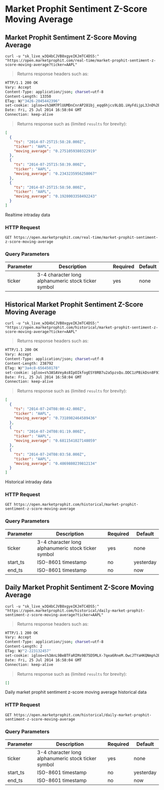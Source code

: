 
# Market Prophit Sentiment Z-Score Moving Average


## Market Prophit Sentiment Z-Score Moving Average

```shell
curl -u "sk_live_w3Q4bCJVB8xgyeIKJmTC4DS5:" "https://open.marketprophit.com/real-time/market-prophit-sentiment-z-score-moving-average?ticker=AAPL"
```

> Returns response headers such as:

```bash
HTTP/1.1 200 OK
Vary: Accept
Content-Type: application/json; charset=utf-8
Content-Length: 13350
ETag: W/"3426-2045442396"
set-cookie: igloo=s%3AM7PlUUMDnCnrAP281bj_eqq6hjcs9LQQ.iHyFdijpL3JnD%2Bx%2B6DFG1qg8SW8ttoDX%2FpLfKIlHA%2F8; Path=/; Expires=Sat, 26 Jul 2014 16:58:04 GMT; HttpOnly
Date: Fri, 25 Jul 2014 16:58:04 GMT
Connection: keep-alive


```

> Returns response such as (limited `results` for brevity):

```json
[
  {
    "ts": "2014-07-25T15:58:28.000Z",
    "ticker": "AAPL",
    "moving_average": "0.2751059380322919"
  },
  {
    "ts": "2014-07-25T15:58:39.000Z",
    "ticker": "AAPL",
    "moving_average": "0.2343235956258067"
  },
  {
    "ts": "2014-07-25T15:58:50.000Z",
    "ticker": "AAPL",
    "moving_average": "0.1928003358492243"
  }
]
```

Realtime intraday data

### HTTP Request

`GET https://open.marketprophit.com/real-time/market-prophit-sentiment-z-score-moving-average`

### Query Parameters

Parameter | Description | Required | Default
--------- | ----------- | -------- | -------
ticker | 3-4 character long alphanumeric stock ticker symbol | yes | none



## Historical Market Prophit Sentiment Z-Score Moving Average

```shell
curl -u "sk_live_w3Q4bCJVB8xgyeIKJmTC4DS5:" "https://open.marketprophit.com/historical/market-prophit-sentiment-z-score-moving-average?ticker=AAPL"
```

> Returns response headers such as:

```bash
HTTP/1.1 200 OK
Vary: Accept
Content-Type: application/json; charset=utf-8
Content-Length: 238792
ETag: W/"3a4c8-656450178"
set-cookie: igloo=s%3ASAVeyAs8IpOIkfogESY8RB7u2a5pzsQu.DDC1zPBikDsn8F9I2bYSQQL6r62dWx%2FlgOuWt7nFEis; Path=/; Expires=Sat, 26 Jul 2014 16:58:04 GMT; HttpOnly
Date: Fri, 25 Jul 2014 16:58:04 GMT
Connection: keep-alive


```

> Returns response such as (limited `results` for brevity):

```json
[
  {
    "ts": "2014-07-24T08:00:42.000Z",
    "ticker": "AAPL",
    "moving_average": "0.7318982464589436"
  },
  {
    "ts": "2014-07-24T08:01:19.000Z",
    "ticker": "AAPL",
    "moving_average": "0.6811541027148059"
  },
  {
    "ts": "2014-07-24T08:03:58.000Z",
    "ticker": "AAPL",
    "moving_average": "0.4869880239812134"
  }
]
```

Historical intraday data

### HTTP Request

`GET https://open.marketprophit.com/historical/market-prophit-sentiment-z-score-moving-average`

### Query Parameters

Parameter | Description | Required | Default
--------- | ----------- | -------- | -------
ticker | 3-4 character long alphanumeric stock ticker symbol | yes | none
start_ts | ISO-8601 timestamp | no | yesterday
end_ts | ISO-8601 timestamp | no | now


## Daily Market Prophit Sentiment Z-Score Moving Average

```shell
curl -u "sk_live_w3Q4bCJVB8xgyeIKJmTC4DS5:" "https://open.marketprophit.com/historical/daily-market-prophit-sentiment-z-score-moving-average?ticker=AAPL"
```

> Returns response headers such as:

```bash
HTTP/1.1 200 OK
Vary: Accept
Content-Type: application/json; charset=utf-8
Content-Length: 2
ETag: W/"2-223132457"
set-cookie: igloo=s%3AnL9BeBTFaRIMs9B75D5MLX-7qea6RneM.OwcJTYaHKQNmp%2B2OvbmKXLVBnXGn%2B8%2BHaRJdPFlQpho; Path=/; Expires=Sat, 26 Jul 2014 16:58:04 GMT; HttpOnly
Date: Fri, 25 Jul 2014 16:58:04 GMT
Connection: keep-alive


```

> Returns response such as (limited `results` for brevity):

```json
[]
```

Daily market prophit sentiment z-score moving average historical data

### HTTP Request

`GET https://open.marketprophit.com/historical/daily-market-prophit-sentiment-z-score-moving-average`

### Query Parameters

Parameter | Description | Required | Default
--------- | ----------- | -------- | -------
ticker | 3-4 character long alphanumeric stock ticker symbol | yes | none
start_ts | ISO-8601 timestamp | no | yesterday
end_ts | ISO-8601 timestamp | no | now
